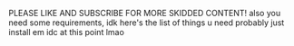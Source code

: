 PLEASE LIKE AND SUBSCRIBE FOR MORE SKIDDED CONTENT!
also
 you need some requirements, idk here's the list of things u need probably just install em idc at this point lmao
 
